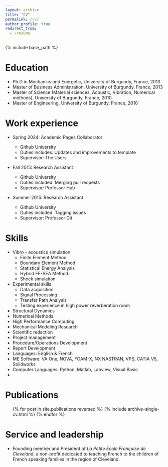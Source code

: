 ```yaml
---
layout: archive
title: "CV"
permalink: /cv/
author_profile: true
redirect_from:
  - /resume
---
```


{% include base_path %}

Education
======
* Ph.D in Mechanics and Energetic, University of Burgundy, France, 2013
* Master of Business Administration, University of Burgundy, France, 2013
* Master of Science (Material sciences, Acoustic, Vibration, Numerical methods), University of Burgundy, France, 2010
* Master of Engineering, University of Burgundy, France, 2010

Work experience
======
* Spring 2024: Academic Pages Collaborator
  * Github University
  * Duties includes: Updates and improvements to template
  * Supervisor: The Users

* Fall 2015: Research Assistant
  * Github University
  * Duties included: Merging pull requests
  * Supervisor: Professor Hub

* Summer 2015: Research Assistant
  * Github University
  * Duties included: Tagging issues
  * Supervisor: Professor Git
  
Skills
======
* Vibro - acoustics simulation 
  * Finite Element Method
  * Boundary Element Method
  * Statistical Energy Analysis
  * Hybrid FE-SEA Method
  * Shock simulation
* Experimental skills
  * Data acquisition
  * Signal Processing
  * Transfer Path Analysis
  * Testing experience in high power reverberation room
* Structural Dynamics 
* Numerical Methods
* High Performance Computing
* Mechanical Modeling Research
* Scientific redaction
* Project management
* Procedure/Operations Development
* Report Development
* Languages: English & French
* ME Software: VA One, NOVA, FOAM-X, NX NASTRAN, VPS, CATIA V5, Solidworks
* Computer Languages: Python, Matlab, Labview, Visual Basic
* 
Publications
======
  <ul>{% for post in site.publications reversed %}
    {% include archive-single-cv.html %}
  {% endfor %}</ul>
  
Service and leadership
======
* Founding member and President of <i>La Petite Ecole Française de Cleveland</i>, a non-profit dedicated to teaching French to the children of French speaking families in the region of Cleveland.
